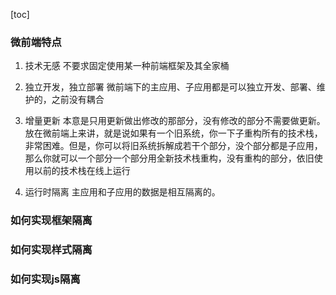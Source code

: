 [toc]

### 微前端特点
1. 技术无感 
不要求固定使用某一种前端框架及其全家桶

2. 独立开发，独立部署
微前端下的主应用、子应用都是可以独立开发、部署、维护的，之前没有耦合

3. 增量更新
本意是只用更新做出修改的那部分，没有修改的部分不需要做更新。
放在微前端上来讲，就是说如果有一个旧系统，你一下子重构所有的技术栈，非常困难。但是，你可以将旧系统拆解成若干个部分，没个部分都是子应用，那么你就可以一个部分一个部分用全新技术栈重构，没有重构的部分，依旧使用以前的技术栈在线上运行

4. 运行时隔离
主应用和子应用的数据是相互隔离的。

### 如何实现框架隔离

### 如何实现样式隔离

### 如何实现js隔离

